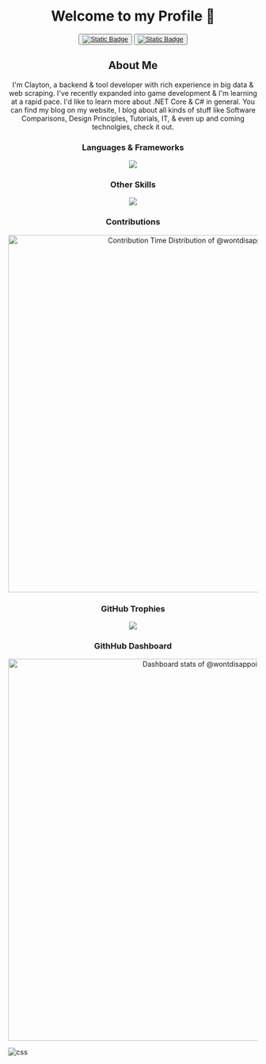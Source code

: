 <div align="center">
  
  # Welcome to my Profile 👋
  <div>
    <button>
    <a href="https://twitter.com/wontdisappoint_">
    <img alt="Static Badge" src="https://img.shields.io/badge/twitter-x?style=for-the-badge&logo=x&logoColor=%23000000&logoSize=15&label=%40wontdisappoint_&labelColor=%23657786&color=%23000000">
    </a>
    </button>
    <button>
    <a href="https://stackoverflow.com/users/22540821/wontdisappoint">
    <img alt="Static Badge" src="https://img.shields.io/badge/stackoverflow-stackoverflow?style=for-the-badge&logo=stackoverflow&logoColor=%23F58025&logoSize=15&label=%40wontdisappoint&labelColor=%20%09%23657786&color=%23F58025&link=https%3A%2F%2Fstackoverflow.com%2Fusers%2F22540821%2Fwontdisappoint">
    </a>
    </button>
  </div>

  ## About Me
   <div>
      <p>
    I'm Clayton, a backend & tool developer with rich experience in big data & web scraping. I've recently expanded into game development & I'm learning at a rapid pace. I'd like to learn more about .NET Core & C# in general. You can find my blog on my website, I blog about all kinds of stuff like Software Comparisons, Design Principles, Tutorials, IT, & even up and coming technolgies, check it out.
      </p>
    </div>
  
  ### Languages & Frameworks
  <div>
    <p>
      <a href="https://skillicons.dev">
      <img src="https://skillicons.dev/icons?i=html,css,js,cs,dotnet,php,laravel" />
      </a>
    </p>
    
  ### Other Skills
  <p>
      <a href="https://skillicons.dev">
      <img src="https://skillicons.dev/icons?i=git,linux,unity,rider,neovim,regex,sqlite,mysql&theme=dark" />
      </a>
    </p>
  </div>

  ### Contributions
  <div>
    <a href="https://next.ossinsight.io/widgets/official/analyze-user-contribution-time-distribution?period=past_1_year&user_id=40035603" target="_blank" style="display: block" align="center">
      <picture>
        <source media="(prefers-color-scheme: dark)" srcset="https://next.ossinsight.io/widgets/official/analyze-user-contribution-time-distribution/thumbnail.png?period=past_1_year&user_id=40035603&image_size=auto&color_scheme=dark" width="721" height="auto">
        <img alt="Contribution Time Distribution of @wontdisappoint" src="https://next.ossinsight.io/widgets/official/analyze-user-contribution-time-distribution/thumbnail.png?period=past_1_year&user_id=40035603&image_size=auto&color_scheme=dark" width="721" height="auto">
      </picture>
    </a>
  </div>

  ### GitHub Trophies
  <div>
   <img src="https://github-profile-trophy.vercel.app/?username=madushadhanushka&theme=juicyfresh&no-bg=true" />
  </div>

  
  ### GithHub Dashboard
  <div>
    <a href="https://next.ossinsight.io/widgets/official/compose-user-dashboard-stats?user_id=40035603" target="_blank" style="display: block" align="center">
      <picture>
        <source media="(prefers-color-scheme: dark)" srcset="https://next.ossinsight.io/widgets/official/compose-user-dashboard-stats/thumbnail.png?user_id=40035603&image_size=auto&color_scheme=dark" width="771" height="auto">
        <img alt="Dashboard stats of @wontdisappoint" src="https://next.ossinsight.io/widgets/official/compose-user-dashboard-stats/thumbnail.png?user_id=40035603&image_size=auto&color_scheme=dark" width="771" height="auto">
      </picture>
    </a>
  </div>
</div>


![css](https://github.com/wontdisappoint/wontdisappoint/assets/40035603/f44e09b6-5f9c-4dc3-965f-dc99499756bc)
